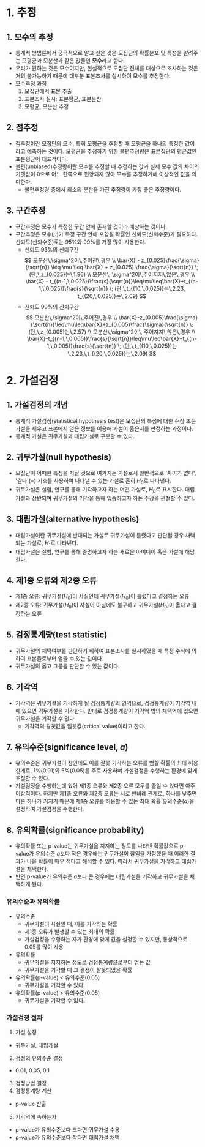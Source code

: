 # 1. 추정

## 1. 모수의 추정
- 통계적 방법론에서 궁극적으로 알고 싶은 것은 모집단의 확률분포 및 특성을 알려주는 모평균과 모분산과 같은 값들인 **모수**라고 한다.
- 우리가 원하는 것은 모수이지만, 현실적으로 모집단 전체를 대상으로 조사하는 것은 거의 불가능하기 때문에 대부분 표본조사를 실시하여 모수를 추정한다.
- 모수추정 과정
  1. 모집단에서 표본 추출
  2. 표본조사 실시: 표본평균, 표본분산
  3. 모평균, 모분산 추정

## 2. 점추정
- 점추정이란 모집단의 모수, 특히 모평균을 추정할 때 모평균을 하나의 특정한 값이라고 예측하는 것이다. 모평균을 추정하기 위한 불편추정량은 표본집단의 평균값인 표본평균이 대표적이다.
- 불편(unbiased)추정량이란 모수를 추정할 때 추정하는 값과 실제 모수 값의 차이의 기댓값이 0으로 어느 한쪽으로 편향되지 않아 모수를 추정하기에 이상적인 값을 의미한다.
  - 불편추정량 중에서 최소의 분산을 가진 추정량이 가장 좋은 추정량이다.

## 3. 구간추정
- 구간추정은 모수가 특정한 구간 안에 존재할 것이라 예상하는 것이다.
- 구간추정은 모수($\mu$)가 특정 구간 안에 포함될 확률인 신뢰도(신뢰수준)가 필요하다. 신뢰도(신뢰수준)로는 95%와 99%를 가장 많이 사용한다.
  - 신뢰도 95%의 신뢰구간
$$
모분산\,\sigma^2이\,주어진\,경우 \\
\bar{X} - z_{0.025}\frac{\sigma}{\sqrt{n}} \leq \mu \leq \bar{X} + z_{0.025} \frac{\sigma}{\sqrt{n}} \; (단,\,z_{0.025}는\,1.96)
\\
모분산\, \sigma^2이\,주어지지\,않은\,경우 \\
\bar{X} - t_{(n-1,\,0.025)}\frac{s}{\sqrt{n}}\leq\mu\leq\bar{X}+t_{(n-1,\,0.025)}\frac{s}{\sqrt{n}} \; (단,\,t_{(10,\,0.025)}는\,2.23, t_{(20,\,0.025)}는\,2.09)
$$
  - 신뢰도 99%의 신뢰구간
$$
모분산\,\sigma^2이\,주어진\,경우 \\
\bar{X}-z_{0.005}\frac{\sigma}{\sqrt{n}}\leq\mu\leq\bar{X}+z_{0.005}\frac{\sigma}{\sqrt{n}} \; (단,\,z_{0.005}는\,2.57)
\\
모분산\,\sigma^2이\, 주어지지\,않은\,경우 \\
\bar{X}-t_{(n-1,\,0.005)}\frac{s}{\sqrt{n}}\leq\mu\leq\bar{X}+t_{(n-1,\,0.005)}\frac{s}{\sqrt{n}} \; (단,\,t_{(10,\,0.025)}는\,2.23,\,t_{(20,\,0.025)}는\,2.09)
$$

# 2. 가설검정
## 1. 가설검정의 개념
- 통계적 가설검정(statistical hypothesis test)은 모집단의 특성에 대한 주장 또는 가설을 세우고 표본에서 얻은 정보를 이용해 가설이 옳은지를 판정하는 과정이다.
- 통계적 가설은 귀무가설과 대립가설로 구분할 수 있다.

## 2. 귀무가설(null hypothesis)
- 모집단이 어떠한 특징을 지닐 것으로 여겨지는 가설로서 일반적으로 '차이가 없다', '같다'(=) 기호를 사용하여 나타낼 수 있는 가설로 흔히 $H_0$로 나타낸다.
- 귀무가설은 실험, 연구를 통해 기각하고자 하는 어떤 가설로, $H_0$로 표시한다. 대립가설과 상반되며 귀무가설의 기각을 통해 입증하고자 하는 주장을 관철할 수 있다.

## 3. 대립가설(alternative hypothesis)
- 대립가설이란 귀무가설에 반대되는 가설로 귀무가설이 틀렸다고 판단될 경우 채택되는 가설로, $H_1$로 나타낸다.
- 대립가설은 실험, 연구를 통해 증명하고자 하는 새로운 아이디어 혹은 가설에 해당한다.

## 4. 제1종 오류와 제2종 오류
- 제1종 오류: 귀무가설($H_0$)이 사실인데 귀무가설($H_0$)이 틀렸다고 결정하는 오류
- 제2종 오류: 귀무가설($H_0$)이 사실이 아님에도 불구하고 귀무가설($H_0$)이 옳다고 결정하는 오류

## 5. 검정통계량(test statistic)
- 귀무가설의 채택여부를 판단하기 위하여 표본조사를 실시하였을 때 특정 수식에 의하여 표본들로부터 얻을 수 있는 값이다.
- 귀무가설의 옳고 그름을 판단할 수 있는 값이다.

## 6. 기각역
- 기각역은 귀무가설을 기각하게 될 검정통계량의 영역으로, 검정통계량이 기각역 내에 있으면 귀무가설을 기각한다. 반대로 검정통계량이 기각역 밖의 채택역에 있으면 귀무가설을 기각할 수 없다.
  - 기각역의 경곗값을 임곗값(critical value)이라고 한다.

## 7. 유의수준(significance level, $a$)
- 유의수준은 귀무가설이 참인데도 이를 잘못 기각하는 오류를 범할 확률의 최대 허용 한계로, 1%(0.01)와 5%(0.05)를 주로 사용하며 가설검정을 수행하는 환경에 맞게 조절할 수 있다.
- 가설검정을 수행하는데 있어 제1종 오류와 제2종 오류 모두를 줄일 수 있다면 아주 이상적이다. 하지만 제1종 오류와 제2종 오류는 서로 반비례 관계로, 하나를 낮추면 다른 하나가 커지기 때문에 제1종 오류를 허용할 수 있는 최대 확률 유의수준($a$)을 설정하여 가설검정을 수행한다.

## 8. 유의확률(significance probability)
- 유의확률 또는 p-value는 귀무가설을 지지하는 정도를 나타낸 확률값으로 p-value가 유의수준 $a$보다 작은 경우에는 귀무가설이 참임을 가정했을 때 이러한 결과가 나올 확률이 매우 적다고 해석할 수 있다. 따라서 귀무가설을 기각하고 대립가설을 채택한다.
- 반면 p-value가 유의수준 $a$보다 큰 경우에는 대립가설을 기각하고 귀무가설을 채택하게 된다.

### 유의수준과 유의확률
- 유의수준
  - 귀무가설이 사실일 때, 이를 기각하는 확률
  - 제1종 오류가 발생할 수 있는 최대의 확률
  - 가설검정을 수행하는 자가 환경에 맞게 값을 설정할 수 있지만, 통상적으로 0.05를 많이 사용
- 유의확률
  - 귀무가설을 지지하는 정도로 검정통계량으로부터 얻는 값
  - 귀무가설을 기각할 때 그 결정이 잘못되었을 확률
- 유의확률(p-value) < 유의수준(0.05)
  - 귀무가설을 기각할 수 있다.
- 유의확률(p-value) > 유의수준(0.05)
  - 귀무가설을 기각할 수 없다.

### 가설검정 절차
1. 가설 설정
  - 귀무가설, 대립가설
2. 검정의 유의수준 결정
  - 0.01, 0.05, 0.1
3. 검정방법 결정
4. 검정통계량 계산
  - p-value 산출
5. 기각역에 속하는가
  - p-value가 유의수준보다 크다면 귀무가설 수용
  - p-value가 유의수준보다 작다면 대립가설 채택
